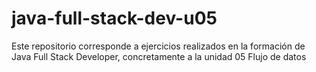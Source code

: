 # java-full-stack-dev-u05
Este repositorio corresponde a ejercicios realizados en la formación de Java Full Stack Developer, concretamente a la unidad 05 Flujo de datos
